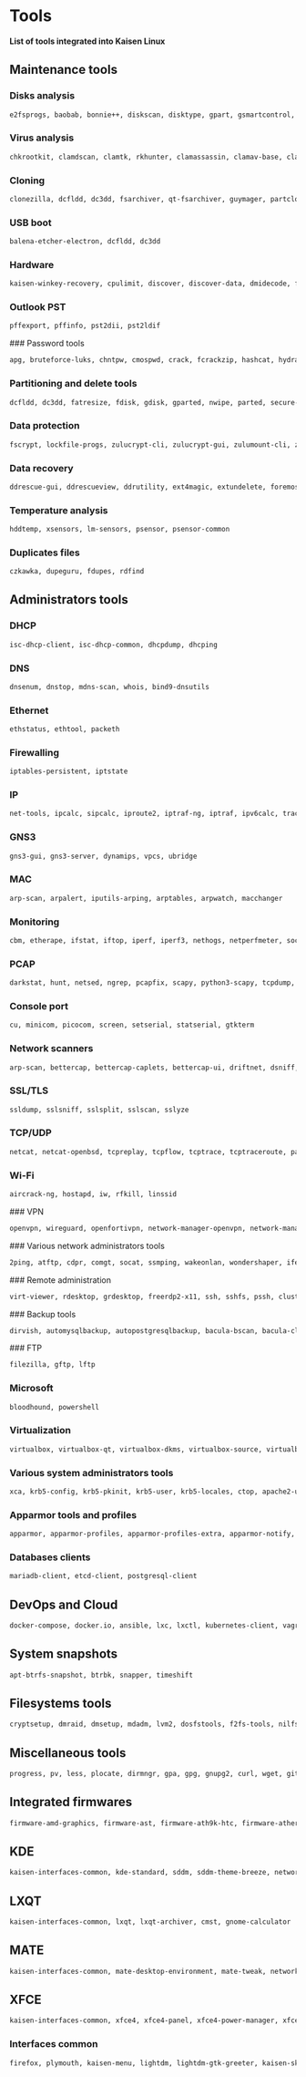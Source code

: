 # Tools

**List of tools integrated into Kaisen Linux**

## Maintenance tools

### Disks analysis
```bash
e2fsprogs, baobab, bonnie++, diskscan, disktype, gpart, gsmartcontrol, hdparm, ioping, testdisk, ncdu, smartmontools, di, util-linux, util-linux-locales, iotop, iozone3, nvme-cli, wxfixboot, whdd, dstat
```

### Virus analysis
```bash
chkrootkit, clamdscan, clamtk, rkhunter, clamassassin, clamav-base, clamav-daemon, clamav-docs, clamav-freshclam, clamav-milter, clamav-testfiles, clamfs
```

### Cloning
```bash
clonezilla, dcfldd, dc3dd, fsarchiver, qt-fsarchiver, guymager, partclone, partimage
```

### USB boot
```bash
balena-etcher-electron, dcfldd, dc3dd
```

### Hardware
```bash
kaisen-winkey-recovery, cpulimit, discover, discover-data, dmidecode, fio, hardinfo, hwinfo, lshw, stress, stress-ng, stressant, lshw-gtk, flashbench, hw-probe, memtester, gfio, flashrom, inxi, cpu-x, sysstat, hwdata, gtkstresstesting, stressapptest, dstat
```

### Outlook PST
```bash
pffexport, pffinfo, pst2dii, pst2ldif
```

### Password tools
```bash
apg, bruteforce-luks, chntpw, cmospwd, crack, fcrackzip, hashcat, hydra, john, keepassxc, ophcrack, ophcrack-cli, pdfcrack, pwgen, rarcrack, rephrase, samdump2, hydra-gtk, crunch
```

### Partitioning and delete tools
```bash
dcfldd, dc3dd, fatresize, fdisk, gdisk, gparted, nwipe, parted, secure-delete, wipe, zerofree, bleachbit, scrub, wipefreespace, util-linux, util-linux-locales
```

### Data protection
```bash
fscrypt, lockfile-progs, zulucrypt-cli, zulucrypt-gui, zulumount-cli, zulumount-gui, veracrypt
```

### Data recovery
```bash
ddrescue-gui, ddrescueview, ddrutility, ext4magic, extundelete, foremost, ddrescue, gddrescue, testdisk, magicrescue, myrescue, recoverdm, recoverjpeg, safecopy, scalpel, scrounge-ntfs, hfsprescue
```

### Temperature analysis
```bash
hddtemp, xsensors, lm-sensors, psensor, psensor-common
```

### Duplicates files
```bash
czkawka, dupeguru, fdupes, rdfind
```

## Administrators tools

### DHCP
```bash
isc-dhcp-client, isc-dhcp-common, dhcpdump, dhcping
```

### DNS
```bash
dnsenum, dnstop, mdns-scan, whois, bind9-dnsutils
```

### Ethernet
```bash
ethstatus, ethtool, packeth
```

### Firewalling
```bash
iptables-persistent, iptstate
```

### IP
```bash
net-tools, ipcalc, sipcalc, iproute2, iptraf-ng, iptraf, ipv6calc, traceroute, iputils-tracepath, ndisc6
```

### GNS3
```bash
gns3-gui, gns3-server, dynamips, vpcs, ubridge
```

### MAC
```bash
arp-scan, arpalert, iputils-arping, arptables, arpwatch, macchanger
```

### Monitoring
```bash
cbm, etherape, ifstat, iftop, iperf, iperf3, nethogs, netperfmeter, sockstat, tcpstat, dstat
```

### PCAP
```bash
darkstat, hunt, netsed, ngrep, pcapfix, scapy, python3-scapy, tcpdump, tcpreplay, tcpxtract, tshark, wireshark, notwireshark
```

### Console port
```bash
cu, minicom, picocom, screen, setserial, statserial, gtkterm
```

### Network scanners
```bash
arp-scan, bettercap, bettercap-caplets, bettercap-ui, driftnet, dsniff, ettercap-graphical, hping3, lft, masscan, mitmproxy, mtr-tiny, nast, ndiff, netdiscover, netsniff-ng, net-tools, ncat, nmap, nmapsi4, scapy, python3-scapy, telnet, iputils-tracepath, traceroute
```

### SSL/TLS
```bash
ssldump, sslsniff, sslsplit, sslscan, sslyze
```

### TCP/UDP
```bash
netcat, netcat-openbsd, tcpreplay, tcpflow, tcptrace, tcptraceroute, packetsender, udpcast, dsniff
```

### Wi-Fi
```bash
aircrack-ng, hostapd, iw, rfkill, linssid
```

### VPN
```bash
openvpn, wireguard, openfortivpn, network-manager-openvpn, network-manager-fortisslvpn, network-manager-openconnect, network-manager-openvpn-gnome, network-manager-fortisslvpn-gnome, network-manager-openconnect-gnome
```

### Various network administrators tools
```bash
2ping, atftp, cdpr, comgt, socat, ssmping, wakeonlan, wondershaper, ifenslave, bridge-utils
```

### Remote administration
```bash
virt-viewer, rdesktop, grdesktop, freerdp2-x11, ssh, sshfs, pssh, clusterssh, tmux, zssh, remmina, remmina-plugin-exec, remmina-plugin-kwallet, remmina-plugin-spice, remmina-plugin-www, smbclient, ssh-askpass, sshpass
```

### Backup tools
```bash
dirvish, automysqlbackup, autopostgresqlbackup, bacula-bscan, bacula-client, bacula-common, bacula-common-sqlite3, bacula-console, bacula-console-qt, bacula-fd, bacula-sd, dump, duplicity, restic, rsbackup, rsync, backup2l, zsync, vbackup, duply, grsync, zbackup, rdiff, rdiff-backup, rdiff-backup-fs, borgbackup, rclone
```

### FTP
```bash
filezilla, gftp, lftp
```

### Microsoft
```bash
bloodhound, powershell
```

### Virtualization
```bash
virtualbox, virtualbox-qt, virtualbox-dkms, virtualbox-source, virtualbox-guest-additions-iso, virtualbox-ext-pack, virt-manager, qemu, qemu-system, qemu-system-x86, qemu-system-gui, qemu-efi, qemu-utils, libvirt-clients, libvirt-daemon-system, virtinst, virt-viewer
```

### Various system administrators tools
```bash
xca, krb5-config, krb5-pkinit, krb5-user, krb5-locales, ctop, apache2-utils, ntpsec, ntpsec-ntpdate, python3-ldapdomaindump
```

### Apparmor tools and profiles
```bash
apparmor, apparmor-profiles, apparmor-profiles-extra, apparmor-notify, apparmor-utils
```

### Databases clients
```bash
mariadb-client, etcd-client, postgresql-client
```

## DevOps and Cloud
```bash
docker-compose, docker.io, ansible, lxc, lxctl, kubernetes-client, vagrant, vagrant-lxc, vagrant-sshfs, jmeter, awscli, azure-cli, packer, puppet-agent, pdk, terraform, s3fs, k6, k9s, helm, podman, buildah, minikube, eksctl, trivy, kustomize, kind, krew, kubectx, kyverno, popeye, tfsec, vault, velero, terragrunt
```

## System snapshots
```bash
apt-btrfs-snapshot, btrbk, snapper, timeshift
```

## Filesystems tools
```bash
cryptsetup, dmraid, dmsetup, mdadm, lvm2, dosfstools, f2fs-tools, nilfs-tools, ocfs2-tools, btrfs-compsize, btrfs-heatmap, btrfs-progs, btrfsmaintenance, gfs2-utils, hfsplus, hfsprogs, hfsutils, hfsutils-tcltk, jfsutils, reiserfsprogs, vmfs-tools, xfsdump, xfsprogs, zfs-fuse, zfsnap, exfatprogs, exfat-fuse, ceph-fuse, fuse3, glusterfs-client, udfclient, udftools, reiser4progs, vmfs6-tools, xmount, archivemount, tmfs, cifs-utils, apfs-fuse, apfsutil, ecryptfs-utils, libbde-utils, dislocker, libfvde-utils, libvhdi-utils, libvmdk-utils, libfsntfs-utils, gvfs-fuse, gvfs, ntfs-3g, wimtools
```

## Miscellaneous tools
```bash
progress, pv, less, plocate, dirmngr, gpa, gpg, gnupg2, curl, wget, git, gpg-agent, neofetch, git-repair, img2pdf, mc, strace, yamllint, ltrace, tree, vim, codium, cups, hexedit, file, psmisc, htop, lsof, lzop, p7zip-full, pigz, unp, unar, unrar-free, unzip, zip, bzip2, tar, unrar, zstd, gtkhash, keepassxc, apg, pwgen, isomaster, fred, cabextract, btop
```

## Integrated firmwares
```bash
firmware-amd-graphics, firmware-ast, firmware-ath9k-htc, firmware-atheros, firmware-b43-installer, firmware-bnx2, firmware-bnx2x, firmware-brcm80211, firmware-cavium, firmware-intel-sound, firmware-intelwimax, firmware-ipw2x00, firmware-ivtv, firmware-iwlwifi, firmware-libertas, firmware-linux, firmware-linux-free, firmware-linux-nonfree, firmware-microbit-micropython, firmware-misc-nonfree, firmware-myricom, firmware-netronome, firmware-netxen, firmware-qcom-media, firmware-qcom-soc, firmware-qlogic, firmware-realtek, firmware-samsung, firmware-siano, firmware-sof-signed, firmware-ti-connectivity, firmware-tomu, firmware-zd1211, bluetooth, blueman, bluez-tools, bluez-firmware, alsa-firmware-loaders, atmel-firmware
```

## KDE
```bash
kaisen-interfaces-common, kde-standard, sddm, sddm-theme-breeze, network-manager
```

## LXQT
```bash
kaisen-interfaces-common, lxqt, lxqt-archiver, cmst, gnome-calculator
```

## MATE
```bash
kaisen-interfaces-common, mate-desktop-environment, mate-tweak, network-manager-gnome
```

## XFCE
```bash
kaisen-interfaces-common, xfce4, xfce4-panel, xfce4-power-manager, xfce4-power-manager-data, xfce4-power-manager-plugins, xfce4-pulseaudio-plugin, xfce4-screenshooter, xfce4-session, xfce4-settings, xfce4-terminal, xfce4-whiskermenu-plugin, gedit, network-manager, thunar-archive-plugin, xarchiver, gnome-calculator
```

### Interfaces common
```bash
firefox, plymouth, kaisen-menu, lightdm, lightdm-gtk-greeter, kaisen-skeleton, kaisen-design, fonts-cantarell, terminator, lightdm-gtk-greeter-settings, fonts-liberation, fonts-noto-color-emoji, thunderbird, libreoffice, qbittorrent, vlc, gimp, breeze-cursor-theme
```